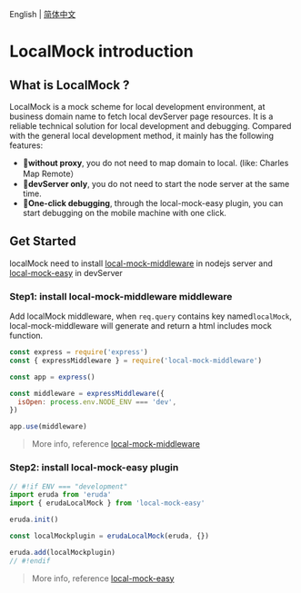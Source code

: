 English | [简体中文](./README_CN.md)

# LocalMock introduction

## What is LocalMock ?

LocalMock is a mock scheme for local development environment, at business domain name to fetch local devServer page resources. It is a reliable technical solution for local development and debugging. Compared with the general local development method, it mainly has the following features:

- 🎉**without proxy**, you do not need to map domain to local. (like: Charles Map Remote）
- 🚀**devServer only**, you do not need to start the node server at the same time.
- 🌻**One-click debugging**, through the local-mock-easy plugin, you can start debugging on the mobile machine with one click.

## Get Started

localMock need to install [local-mock-middleware](https://www.npmjs.com/package/local-mock-middleware) in nodejs server and [local-mock-easy](https://www.npmjs.com/package/local-mock-easy) in devServer

### Step1: install local-mock-middleware middleware

Add localMock middleware, when `req.query` contains key named`localMock`, local-mock-middleware will generate and return a html includes mock function.

```js
const express = require('express')
const { expressMiddleware } = require('local-mock-middleware')

const app = express()

const middleware = expressMiddleware({
  isOpen: process.env.NODE_ENV === 'dev',
})

app.use(middleware)
```

> More info, reference [local-mock-middleware](https://www.npmjs.com/package/local-mock-middleware)

### Step2: install local-mock-easy plugin

```js
// #!if ENV === "development"
import eruda from 'eruda'
import { erudaLocalMock } from 'local-mock-easy'

eruda.init()

const localMockplugin = erudaLocalMock(eruda, {})

eruda.add(localMockplugin)
// #!endif
```

> More info, reference [local-mock-easy](https://www.npmjs.com/package/local-mock-easy)
